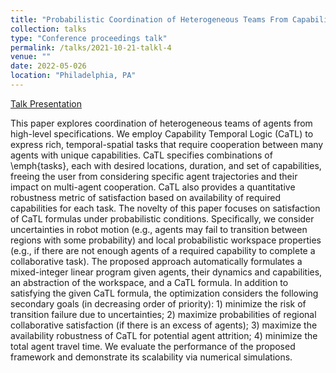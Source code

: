 ```yaml
---
title: "Probabilistic Coordination of Heterogeneous Teams From Capability Temporal Logic Specifications"
collection: talks
type: "Conference proceedings talk"
permalink: /talks/2021-10-21-talkl-4
venue: ""
date: 2022-05-026
location: "Philadelphia, PA"
---
```


[Talk Presentation](https://www.youtube.com/watch?v=DgnUI9CoGhk&t=221s)

This paper explores coordination of heterogeneous
teams of agents from high-level specifications.
We employ Capability Temporal Logic (CaTL) to express rich, temporal-spatial tasks that require cooperation between many agents with unique capabilities.
CaTL specifies combinations of \emph{tasks}, each with desired locations, duration, and set of capabilities, freeing the user from considering specific agent trajectories 
and their impact on multi-agent cooperation.
CaTL also provides a quantitative robustness metric of satisfaction based on availability of required capabilities for each task.
The novelty of this paper focuses on satisfaction of CaTL formulas under probabilistic conditions. Specifically, we consider uncertainties in robot motion 
(e.g., agents may fail to transition between regions with some probability) and local probabilistic workspace properties
(e.g., if there are not enough agents of a required capability to complete a collaborative task).
The proposed approach automatically formulates a mixed-integer linear program given agents, their dynamics and capabilities, an abstraction of the workspace, 
and a CaTL formula. 
In addition to satisfying the given CaTL formula, the optimization considers the following secondary goals (in decreasing order of priority): 1) minimize the risk of transition failure due to uncertainties; 2) maximize probabilities of regional collaborative satisfaction (if there is an excess of agents); 3) maximize the availability robustness of CaTL for potential agent attrition; 4) minimize the total agent travel time. We evaluate the performance of the proposed framework and demonstrate its scalability via numerical simulations. 
